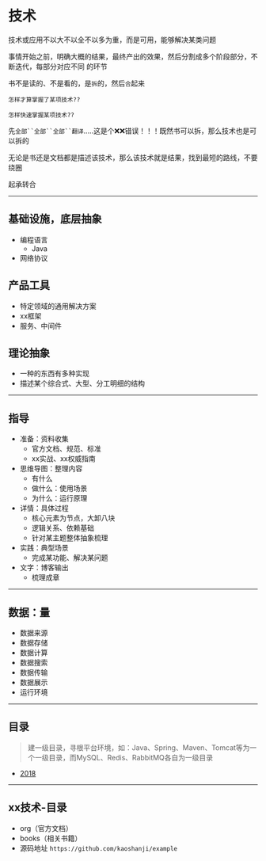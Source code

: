 #   技术

技术或应用不以大不以全不以多为重，而是可用，能够解决某类问题

事情开始之前，明确大概的结果，最终产出的效果，然后分割成多个阶段部分，不断迭代，每部分对应不同 的环节

书不是读的、不是看的，是`拆`的，然后`合`起来

`怎样才算掌握了某项技术??`

`怎样快速掌握某项技术??`

先`全部``全部``全部``翻译`.....这是个❌❌错误！！！既然书可以拆，那么技术也是可以拆的

无论是书还是文档都是描述该技术，那么该技术就是结果，找到最短的路线，不要绕圈

起承转合

----

##  基础设施，底层抽象

-   编程语言
    -   Java
-   网络协议

##  产品工具

-   特定领域的通用解决方案
-   xx框架
-   服务、中间件

##  理论抽象

-   一种的东西有多种实现
-   描述某个综合式、大型、分工明细的结构

----

##  指导

-   准备：资料收集
    -   官方文档、规范、标准
    -   xx实战、xx权威指南
-   思维导图：整理内容
    -   有什么
    -   做什么：使用场景
    -   为什么：运行原理
-   详情：具体过程
    -   核心元素为节点，大卸八块
    -   逻辑关系、依赖基础
    -   针对某主题整体抽象梳理
-   实践：典型场景
    -   完成某功能、解决某问题
-   文字：博客输出
    -   梳理成章

----

##  数据：量
-   数据来源
-   数据存储
-   数据计算
-   数据搜索
-   数据传输
-   数据展示
-   运行环境

----

##  目录
>   建一级目录，寻根平台环境，如：Java、Spring、Maven、Tomcat等为一个一级目录，而MySQL、Redis、RabbitMQ各自为一级目录

-   [2018](2018/README.md)

----

##  xx技术-目录
-   org（官方文档）
-   books（相关书籍）
-   源码地址 `https://github.com/kaoshanji/example`
